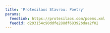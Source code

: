 ```yaml
---
title: 'Protesilaos Stavrou: Poetry'
params:
  feedlink: https://protesilaos.com/poems.xml
  feedid: d293154c90ddfe288df68392bdaa2f02
---
```

